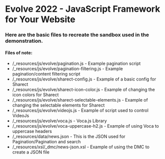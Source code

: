 # Evolve 2022 - JavaScript Framework for Your Website

### Here are the basic files to recreate the sandbox used in the demonstration.

#### Files of note:
- /_resources/js/evolve/pagination.js - Example pagination script
- /_resources/js/evolve/pagination-filtering.js - Example pagination/content filtering script
- /_resources/js/evolve/sharect-config.js - Example of a basic config for Sharect
- /_resources/js/evolve/sharect-icon-color.js - Example of changing the icon colors for Sharect
- /_resources/js/evolve/sharect-selectable-elements.js - Example of changing the selectable elements for Sharect
- /_resources/js/evolve/videojs.js - Example of script used to control VideoJs
- /_resources/js/evolve/voca.js - Voca.js Library
- /_resources/js/evolve/voca-uppercase-h2.js - Example of using Voca to uppercase headers
- /_resources/data/news.json - This is the JSON used for Pagination/Pagination and search
- /_resources/xsl/_dmc/news-json.xsl - Example of using the DMC to create a JSON file

